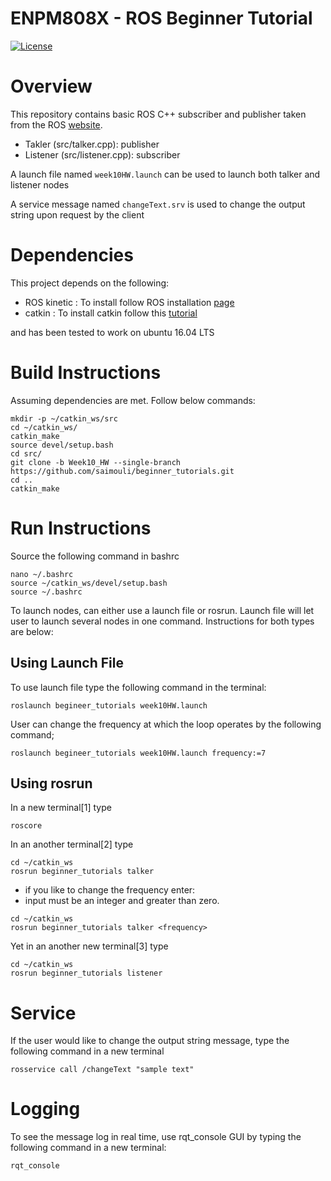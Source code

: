 # ENPM808X - ROS Beginner Tutorial
[![License](https://img.shields.io/badge/License-BSD%203--Clause-blue.svg)](https://opensource.org/licenses/BSD-3-Clause)

# Overview
This repository contains basic ROS C++ subscriber and publisher taken from the ROS [website](http://wiki.ros.org/ROS/Tutorials/WritingPublisherSubscriber%28c%2B%2B%29). 
- Takler (src/talker.cpp): publisher
- Listener (src/listener.cpp): subscriber


A launch file named ```week10HW.launch``` can be used to launch both talker and listener nodes 

A service message named ```changeText.srv``` is used to change the output string upon request by the client


# Dependencies 
This project depends on the following: 
- ROS kinetic : To install follow ROS installation [page](http://wiki.ros.org/kinetic/Installation/Ubuntu) 
- catkin : To install catkin follow this [tutorial](http://wiki.ros.org/catkin?distro=indigo#Installing_catkin)


 and has been tested to work on ubuntu 16.04 LTS

# Build Instructions 
Assuming dependencies are met. Follow below commands:


```
mkdir -p ~/catkin_ws/src
cd ~/catkin_ws/
catkin_make
source devel/setup.bash
cd src/
git clone -b Week10_HW --single-branch https://github.com/saimouli/beginner_tutorials.git
cd ..
catkin_make
```

# Run Instructions 
Source the following command in bashrc

```
nano ~/.bashrc
source ~/catkin_ws/devel/setup.bash
source ~/.bashrc
```
To launch nodes, can either use a launch file or rosrun. Launch file will let user to launch several nodes in one command. Instructions for both types are below: 

## Using Launch File
To use launch file type the following command in the terminal:
```
roslaunch begineer_tutorials week10HW.launch
```
User can change the frequency at which the loop operates by the following command;
```
roslaunch begineer_tutorials week10HW.launch frequency:=7
```

## Using rosrun
In a new terminal[1] type 
```
roscore
```
In an another terminal[2] type
```
cd ~/catkin_ws
rosrun beginner_tutorials talker
```
- if you like to change the frequency enter:
- input must be an integer and greater than zero.
```
cd ~/catkin_ws
rosrun beginner_tutorials talker <frequency>
```

Yet in an another new terminal[3] type 
```
cd ~/catkin_ws
rosrun beginner_tutorials listener
```

# Service

If the user would like to change the output string message, type the following command in a new terminal
```
rosservice call /changeText "sample text"
```

# Logging
To see the message log in real time, use rqt_console GUI by typing the following command in a new terminal: 
```
rqt_console
```
